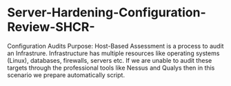 # Server-Hardening-Configuration-Review-SHCR-
Configuration Audits Purpose: Host-Based Assessment is a process to audit an Infrastrure. Infrastructure has multiple resources like operating systems (Linux), databases, firewalls, servers etc. If we are unable to audit these targets through the professional tools like Nessus and Qualys then in this scenario we prepare automatically script.
